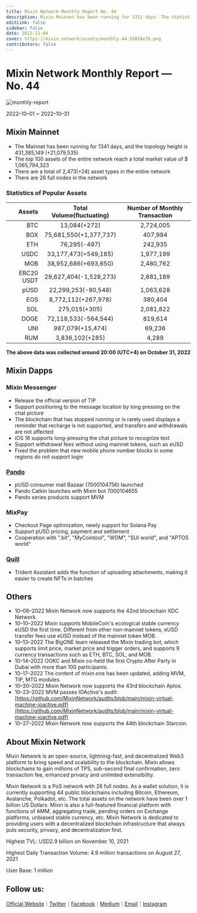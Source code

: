 ```yaml
---
title: Mixin Network Monthly Report No. 44
description: Mixin Mainnet has been running for 1311 days. The statistics of popular assets are listed. Ecosystem development, with Pando, Mixpay, Quill and other news and events are listed.
editLink: false
sidebar: false
date: 2022-11-04
cover: https://mixin.network/assets/monthly-44-55824e76.png
contributors: false
---
```


# Mixin Network Monthly Report — No. 44

![monthly-report](./monthly-44.png)

2022–10–01 ~ 2022–10–31

## Mixin Mainnet

- The Mainnet has been running for 1341 days, and the topology height is 431,385,149 (+21,079,535)
- The top 100 assets of the entire network reach a total market value of $ 1,065,794,323
- There are a total of 2,473(+24) asset types in the entire network
- There are 26 full nodes in the network

### Statistics of Popular Assets

| Assets     | Total Volume(fluctuating) | Number of Monthly Transaction |
|----------:|:----------------------:|:---------:|
| BTC        | 13,084(+272)           | 2,724,005 |
| BOX        | 75,681,550(+1,377,737) | 407,994   |
| ETH        | 76,295(-497)           | 242,935   |
| USDC       | 33,177,473(+549,185)   | 1,977,199 |
| MOB        | 38,952,686(+693,650)   | 2,480,762 |
| ERC20 USDT | 29,627,404(-1,528,273) | 2,881,189 |
| pUSD       | 22,299,253(-80,548)    | 1,063,628 |
| EOS        | 8,772,112(+267,978)    | 380,404   |
| SOL        | 275,015(+305)          | 2,081,822 |
| DOGE       | 72,118,533(-564,544)   | 819,614   |
| UNI        | 987,079(+15,474)       | 69,236    |
| RUM        | 3,836,102(+285)        | 4,289     |

  **The above data was collected around 20:00 (UTC+4) on October 31, 2022**

## Mixin Dapps

### Mixin Messenger

- Release the official version of TIP
- Support positioning to the message location by long pressing on the chat picture
- The blockchain that has stopped running or is rarely used displays a reminder that recharge is not supported, and transfers and withdrawals are not affected
- iOS 16 supports long-pressing the chat picture to recognize text
- Support withdrawal fees without using mainnet tokens, such as eUSD
- Fixed the problem that new mobile phone number blocks in some regions do not support login

### [Pando](https://pando.im/)

- pUSD consumer mall Bazaar (7000104756) launched
- Pando Catkin launches with Mixin bot 7000104655
- Pando series products support MVM

### MixPay

- Checkout Page optimization, newly support for Solana Pay
- Support pUSD pricing, payment and settlement
- Cooperation with ".bit", "MyCointool", "WOM", "SUI world", and "APTOS world"

### [Quill](https://quill.im/)

- Trident Assistant adds the function of uploading attachments, making it easier to create NFTs in batches

## Others

- 10–06–2022
Mixin Network now supports the 42nd blockchain XDC Network.
- 10–10–2022
Mixin supports MobileCoin's ecological stable currency eUSD the first time. Different from other non-mainnet tokens, eUSD transfer fees use eUSD instead of the mainnet token MOB.
- 10–13–2022
The BigONE team released the Mixin trading bot, which supports limit price, market price and trigger orders, and supports 9 currency transactions such as ETH, BTC, SOL, and MOB.
- 10–14–2022
OOKC and Mixin co-held the first Crypto After Party in Dubai with more than 100 participants.
- 10–17–2022
The content of mixin.one has been updated, adding MVM, TIP, MTG modules.
- 10–20–2022
Mixin Network now supports the 43rd blockchain Aptos.
- 10–23–2022
MVM passes IOActive's audit:
[https://github.com/MixinNetwork/audits/blob/main/mixin-virtual-machine-ioactive.pdf](https://github.com/MixinNetwork/audits/blob/main/mixin-virtual-machine-ioactive.pdf)
- 10–27–2022
Mixin Network now supports the 44th blockchain Starcoin.
  
## About Mixin Network

Mixin Network is an open-source, lightning-fast, and decentralized Web3 platform to bring speed and scalability to the blockchain. Mixin allows blockchains to gain millions of TPS, sub-second final confirmation, zero transaction fee, enhanced privacy and unlimited extensibility.

Mixin Network is a PoS network with 26 full nodes. As a wallet solution, it is currently supporting 44 public blockchains including Bitcoin, Ethereum, Avalanche, Polkadot, etc. The total assets on the network have been over 1 billion US Dollars. Mixin is also a full-featured financial platform with functions of AMM, aggregating trade, pending orders on Exchange platforms, unbiased stable currency, etc. Mixin Network is dedicated to providing users with a decentralized blockchain infrastructure that always puts security, privacy, and decentralization first.

Highest TVL: USD2.9 billion on November 10, 2021

Highest Daily Transaction Volume: 4.9 million transactions on August 27, 2021

User Base: 1 million

## Follow us:

[Official Website](https://mixin.one/)｜[Twitter](https://twitter.com/Mixin_Network)｜[Facebook](https://www.facebook.com/MixinNetwork)｜[Medium](https://medium.com/mixinnetwork)｜[Email](contact@mixin.one)｜[Instagram](https://instagram.com/mixinnetwork)
